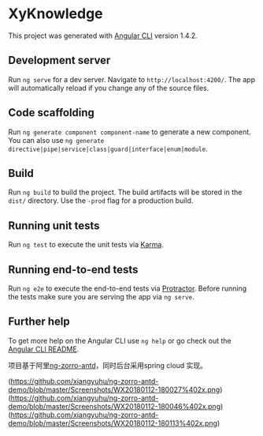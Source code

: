 # XyKnowledge

This project was generated with [Angular CLI](https://github.com/angular/angular-cli) version 1.4.2.

## Development server

Run `ng serve` for a dev server. Navigate to `http://localhost:4200/`. The app will automatically reload if you change any of the source files.

## Code scaffolding

Run `ng generate component component-name` to generate a new component. You can also use `ng generate directive|pipe|service|class|guard|interface|enum|module`.

## Build

Run `ng build` to build the project. The build artifacts will be stored in the `dist/` directory. Use the `-prod` flag for a production build.

## Running unit tests

Run `ng test` to execute the unit tests via [Karma](https://karma-runner.github.io).

## Running end-to-end tests

Run `ng e2e` to execute the end-to-end tests via [Protractor](http://www.protractortest.org/).
Before running the tests make sure you are serving the app via `ng serve`.

## Further help

To get more help on the Angular CLI use `ng help` or go check out the [Angular CLI README](https://github.com/angular/angular-cli/blob/master/README.md).


项目基于阿里[ng-zorro-antd](https://github.com/NG-ZORRO/ng-zorro-antd)，同时后台采用spring cloud 实现。

(https://github.com/xiangyuhu/ng-zorro-antd-demo/blob/master/Screenshots/WX20180112-180027%402x.png)
(https://github.com/xiangyuhu/ng-zorro-antd-demo/blob/master/Screenshots/WX20180112-180046%402x.png)
(https://github.com/xiangyuhu/ng-zorro-antd-demo/blob/master/Screenshots/WX20180112-180113%402x.png)


